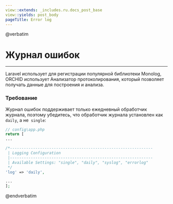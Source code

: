 ```yaml
---
view::extends: _includes.ru.docs_post_base
view::yields: post_body
pageTitle: Error log
---
```

@verbatim
# Журнал ошибок
----------

Laravel использует для регистрации популярной библиотеки Monolog, ORCHID использует
Анализатор протоколирования, который позволяет получать данные для построения и анализа.


### Требование

Журнал ошибок поддерживает только ежедневный обработчик журнала, поэтому убедитесь, что обработчик журнала установлен как `daily`, а не` single`:

```php
// config\app.php
return [
...

/*--------------------------------------------------------------
 | Logging Configuration
 |--------------------------------------------------------------
 | Available Settings: "single", "daily", "syslog", "errorlog"
 */
'log' => 'daily',

...
];
```

@endverbatim
